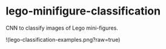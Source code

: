 # lego-minifigure-classification
CNN to classify images of Lego mini-figures.


!(lego-classification-examples.png?raw=true)
